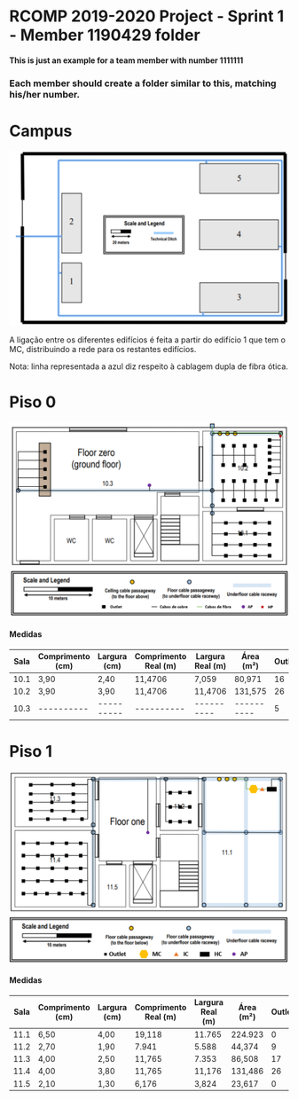 RCOMP 2019-2020 Project - Sprint 1 - Member 1190429 folder
===========================================

#### This is just an example for a team member with number 1111111 ####
### Each member should create a folder similar to this, matching his/her number. ###

# Campus #
![Campus](Campus.png)

A ligação entre os diferentes edifícios é feita a partir do edifício 1 que tem o MC, distribuindo a rede para os restantes edifícios.

Nota: linha representada a azul diz respeito à cablagem dupla de fibra ótica.


# Piso 0 #
![piso0.png](piso0.png)

#### Medidas ####

| Sala | Comprimento (cm) | Largura (cm) | Comprimento Real (m) | Largura Real (m) | Área (m²) | Outlets |
|----------|----------|----------|---------|---------|---------|----------|
| 10.1 | 3,90 | 2,40 | 11,4706 | 7,059 | 80,971 | 16 |
| 10.2 | 3,90 | 3,90 | 11,4706 | 11,4706 | 131,575 | 26 |
| 10.3 |----------|----------|----------|----------|----------| 5 |

# Piso 1 #
![piso1.png](piso1.png)

#### Medidas ####

| Sala | Comprimento (cm) | Largura (cm) | Comprimento Real (m) | Largura Real (m) | Área (m²) | Outlets |
|----------|----------|----------|---------|---------|---------|----------|
| 11.1 | 6,50| 4,00 | 19,118 | 11.765 | 224.923| 0 |
| 11.2 | 2,70 | 1,90| 7.941 | 5.588 | 44,374 | 9 |
| 11.3 | 4,00 | 2,50 |11,765 | 7.353 | 86,508 | 17 |
| 11.4 | 4,00 | 3,80 | 11,765 | 11,176 | 131,486 | 26 |
| 11.5 | 2,10 | 1,30 | 6,176 | 3,824 | 23,617 | 0 |
